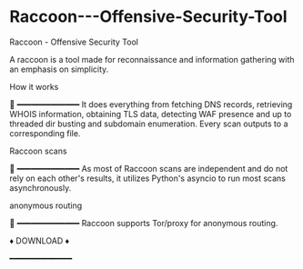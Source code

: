 # Raccoon---Offensive-Security-Tool
 Raccoon - Offensive Security Tool

A raccoon is a tool made for reconnaissance and information gathering with an emphasis on simplicity.

How it works 

:footprints:
━━━━━━━━━━━━━
It does everything from fetching DNS records, retrieving WHOIS information, obtaining TLS data, detecting WAF presence and up to threaded dir busting and subdomain enumeration. Every scan outputs to a corresponding file.

Raccoon scans 

:footprints:
━━━━━━━━━━━━━
As most of Raccoon scans are independent and do not rely on each other's results, it utilizes Python's asyncio to run most scans asynchronously.

anonymous routing 

:footprints:
━━━━━━━━━━━━━
Raccoon supports Tor/proxy for anonymous routing.

   :diamonds: DOWNLOAD :diamonds:
   
━━━━━━━━━━━━━
